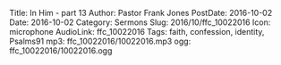 Title: In Him - part 13
Author: Pastor Frank Jones
PostDate: 2016-10-02
Date: 2016-10-02
Category: Sermons
Slug: 2016/10/ffc_10022016
Icon: microphone
AudioLink: ffc_10022016
Tags: faith, confession, identity, Psalms91
mp3: ffc_10022016/10022016.mp3
ogg: ffc_10022016/10022016.ogg
